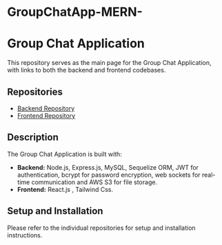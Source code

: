 # GroupChatApp-MERN-

# Group Chat Application

This repository serves as the main page for the Group Chat Application, with links to both the backend and frontend codebases.

## Repositories

- [Backend Repository](https://github.com/Naveen5676/Group-Chat-Backend)
- [Frontend Repository](https://github.com/Naveen5676/Group-Chat-Frontend)

## Description

The Group Chat Application is built with:
- **Backend:** Node.js, Express.js, MySQL, Sequelize ORM, JWT for authentication, bcrypt for password encryption, web sockets for real-time communication and AWS S3 for file storage.
- **Frontend:** React.js , Tailwind Css.

## Setup and Installation

Please refer to the individual repositories for setup and installation instructions.
